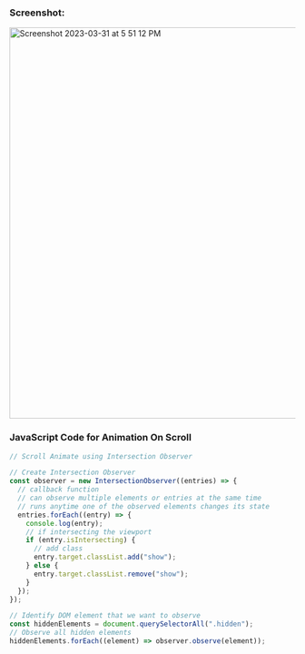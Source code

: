 ### Screenshot:
<img width="689" alt="Screenshot 2023-03-31 at 5 51 12 PM" src="https://user-images.githubusercontent.com/42660669/229239313-5c84663c-96fd-4838-b9b9-635337552728.png">

### JavaScript Code for Animation On Scroll
```js
// Scroll Animate using Intersection Observer

// Create Intersection Observer
const observer = new IntersectionObserver((entries) => {
  // callback function
  // can observe multiple elements or entries at the same time
  // runs anytime one of the observed elements changes its state
  entries.forEach((entry) => {
    console.log(entry);
    // if intersecting the viewport
    if (entry.isIntersecting) {
      // add class
      entry.target.classList.add("show");
    } else {
      entry.target.classList.remove("show");
    }
  });
});

// Identify DOM element that we want to observe
const hiddenElements = document.querySelectorAll(".hidden");
// Observe all hidden elements
hiddenElements.forEach((element) => observer.observe(element));

```
